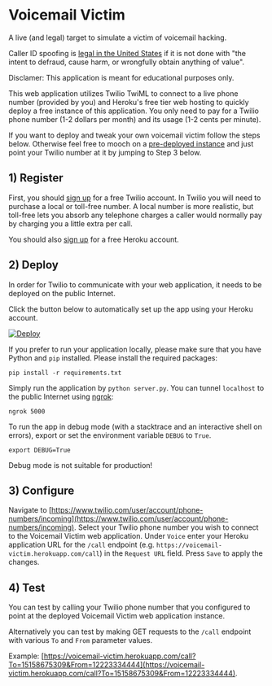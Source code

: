 Voicemail Victim
===

A live (and legal) target to simulate a victim of voicemail hacking.

Caller ID spoofing is [legal in the United States](http://www.spoofcard.com/blog/2012/12/14/the-verdict-is-in-appeals-court-rules-non-harmful-caller-id-spoofing-is-legal/) if it is not done with "the intent to defraud, cause harm, or wrongfully obtain anything of value".

Disclamer: This application is meant for educational purposes only.

This web application utilizes Twilio TwiML to connect to a live phone number (provided by you) and Heroku's free tier web hosting to quickly deploy a free instance of this application.  You only need to pay for a Twilio phone number (1-2 dollars per month) and its usage (1-2 cents per minute).

If you want to deploy and tweak your own voicemail victim follow the steps below.  Otherwise feel free to mooch on a [pre-deployed instance](https://voicemail-victim.herokuapp.com/configure) and just point your Twilio number at it by jumping to Step 3 below.

## 1) Register

First, you should [sign up](https://www.twilio.com/try-twilio) for a free Twilio account.  In Twilio you will need to purchase a local or toll-free number.  A local number is more realistic, but toll-free lets you absorb any telephone charges a caller would normally pay by charging you a little extra per call.

You should also [sign up](https://signup.heroku.com/) for a free Heroku account.

## 2) Deploy

In order for Twilio to communicate with your web application, it needs to be deployed on the public Internet.

Click the button below to automatically set up the app using your Heroku account.

[![Deploy](https://www.herokucdn.com/deploy/button.png)](https://heroku.com/deploy)

If you prefer to run your application locally, please make sure that you have Python and `pip` installed. Please install the required packages:

    pip install -r requirements.txt

Simply run the application by `python server.py`.  You can tunnel `localhost` to the public Internet using [ngrok](https://ngrok.com/): 

    ngrok 5000

To run the app in debug mode (with a stacktrace and an interactive shell on errors), export or set the environment variable `DEBUG` to `True`.

    export DEBUG=True

Debug mode is not suitable for production!

## 3) Configure

Navigate to [https://www.twilio.com/user/account/phone-numbers/incoming](https://www.twilio.com/user/account/phone-numbers/incoming).  Select your Twilio phone number you wish to connect to the Voicemail Victim web application.  Under `Voice` enter your Heroku application URL for the `/call` endpoint (e.g. `https://voicemail-victim.herokuapp.com/call`) in the `Request URL` field.  Press `Save` to apply the changes.

## 4) Test

You can test by calling your Twilio phone number that you configured to point at the deployed Voicemail Victim web application instance.

Alternatively you can test by making GET requests to the `/call` endpoint with various `To` and `From` parameter values.

Example: [https://voicemail-victim.herokuapp.com/call?To=15158675309&From=12223334444](https://voicemail-victim.herokuapp.com/call?To=15158675309&From=12223334444).
